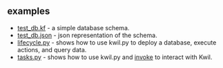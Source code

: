 ## examples 

* [test_db.kf](./test_db.kf) - a simple database schema.
* [test_db.json](./test_db.json) - json representation of the schema.
* [lifecycle.py](./lifecycle.py) - shows how to use kwil.py to deploy a database, execute actions, and query data.
* [tasks.py](./tasks.py) - shows how to use kwil.py and [invoke](https://www.pyinvoke.org/) to interact with Kwil.
